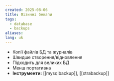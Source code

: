 ```yaml
---
created: 2025-08-06
title: Фізичні бекапи
tags:
  - database
  - backups
aliases: 
lang: uk
---
```


- Копії файлів БД та журналів
- Швидше створення/відновлення
- Підходить для великих БД
- Менш портативна
- **Інструменти:** [[mysqlbackup]], [[xtrabackup]]
